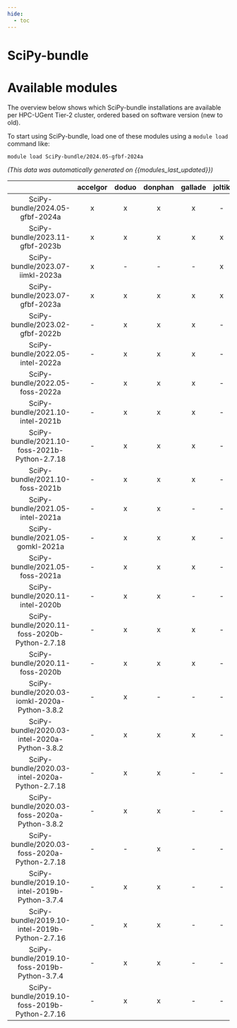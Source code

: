 ```yaml
---
hide:
  - toc
---
```


SciPy-bundle
============

# Available modules


The overview below shows which SciPy-bundle installations are available per HPC-UGent Tier-2 cluster, ordered based on software version (new to old).

To start using SciPy-bundle, load one of these modules using a `module load` command like:

```shell
module load SciPy-bundle/2024.05-gfbf-2024a
```

*(This data was automatically generated on {{modules_last_updated}})*  

| |accelgor|doduo|donphan|gallade|joltik|shinx|skitty|
| :---: | :---: | :---: | :---: | :---: | :---: | :---: | :---: |
|SciPy-bundle/2024.05-gfbf-2024a|x|x|x|x|-|x|x|
|SciPy-bundle/2023.11-gfbf-2023b|x|x|x|x|x|x|x|
|SciPy-bundle/2023.07-iimkl-2023a|x|-|-|-|x|-|-|
|SciPy-bundle/2023.07-gfbf-2023a|x|x|x|x|x|x|x|
|SciPy-bundle/2023.02-gfbf-2022b|-|x|x|x|-|-|-|
|SciPy-bundle/2022.05-intel-2022a|-|x|x|x|-|-|-|
|SciPy-bundle/2022.05-foss-2022a|-|x|x|x|-|x|-|
|SciPy-bundle/2021.10-intel-2021b|-|x|x|x|-|-|-|
|SciPy-bundle/2021.10-foss-2021b-Python-2.7.18|-|x|x|x|-|-|-|
|SciPy-bundle/2021.10-foss-2021b|-|x|x|x|-|-|-|
|SciPy-bundle/2021.05-intel-2021a|-|x|x|-|-|-|-|
|SciPy-bundle/2021.05-gomkl-2021a|-|x|x|x|-|-|-|
|SciPy-bundle/2021.05-foss-2021a|-|x|x|x|-|-|-|
|SciPy-bundle/2020.11-intel-2020b|-|x|x|-|-|-|-|
|SciPy-bundle/2020.11-foss-2020b-Python-2.7.18|-|x|x|x|-|-|-|
|SciPy-bundle/2020.11-foss-2020b|-|x|x|x|-|-|-|
|SciPy-bundle/2020.03-iomkl-2020a-Python-3.8.2|-|x|-|-|-|-|-|
|SciPy-bundle/2020.03-intel-2020a-Python-3.8.2|-|x|x|x|-|-|-|
|SciPy-bundle/2020.03-intel-2020a-Python-2.7.18|-|x|x|-|-|-|-|
|SciPy-bundle/2020.03-foss-2020a-Python-3.8.2|-|x|x|-|-|-|-|
|SciPy-bundle/2020.03-foss-2020a-Python-2.7.18|-|-|x|-|-|-|-|
|SciPy-bundle/2019.10-intel-2019b-Python-3.7.4|-|x|x|-|-|-|-|
|SciPy-bundle/2019.10-intel-2019b-Python-2.7.16|-|x|x|-|-|-|-|
|SciPy-bundle/2019.10-foss-2019b-Python-3.7.4|-|x|x|-|-|-|-|
|SciPy-bundle/2019.10-foss-2019b-Python-2.7.16|-|x|x|-|-|-|-|
